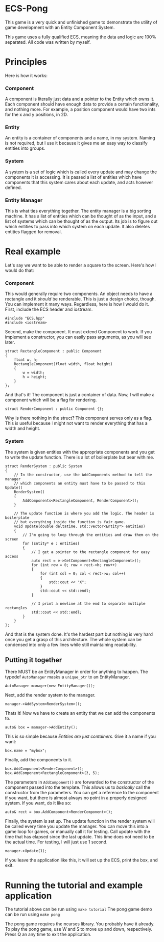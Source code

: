 # ECS-Pong
This game is a very quick and unfinished game to demonstrate the utility of game development with an Entity Component System.

This game uses a fully qualified ECS, meaning the data and logic are 100% separated.
All code was written by myself.

# Principles
Here is how it works:
### Component
A component is literally just data and a pointer to the Entity which owns it. Each component should have enough data to provide a certain functionality, and nothing more. For example, a position component would have two ints for the x and y positions, in 2D.

### Entity
An entity is a container of components and a name, in my system. Naming is not required, but I use it because it gives me an easy way to classify entities into groups.

### System
A system is a set of logic which is called every update and may change the components it is accessing. It is passed a list of entities which have components that this system cares about each update, and acts however defined.

### Entity Manager
This is what ties everything together.
The entity manager is a big sorting machine. It has a list of entities which can be thought of as the input, and a list of systems which can be thought of as the output. Its job is to figure out which entities to pass into which system on each update. It also deletes entities flagged for removal.

# Real example
Let's say we want to be able to render a square to the screen. Here's how I
would do that:

### Component
This would generally require two components. An object needs to have a rectangle and it *should* be renderable. This is just a design choice, though. You can implement it many ways. Regardless, here is how I would do it.
First, include the ECS header and iostream.
```
#include "ECS.hpp"
#include <iostream>
```
Second, make the component. It must extend Component to work. If you implement
a constructor, you can easily pass arguments, as you will see later.
```
struct RectangleComponent : public Component
{
	float w, h;
	RectangleComponent(float width, float height)
	{
		w = width;
		h = height;
	}
};
```
And that's it! The component is just a container of data.
Now, I will make a component which will be a flag for rendering.
```
struct RenderComponent : public Component {};
```
Why is there nothing in the struct? This component serves only as a flag. This is useful because I might not want to render everything that has a width and height.

### System
The system is given entities with the appropriate components and you get to write the update function. There is a lot of boilerplate but bear with me.
```
struct RenderSystem : public System
{
	// In the constructor, use the AddComponents method to tell the manager
	// which components an entity must have to be passed to this Update()
	RenderSystem()
	{
		AddComponents<RectangleComponent, RenderComponent>();
	}

	// The update function is where you add the logic. The header is boilerplate
	// but everything inside the function is fair game.
	void Update(double deltatime, std::vector<Entity*> entities)
	{
		// I'm going to loop through the entities and draw them on the screen
		for (Entity* e : entities)
		{
			// I get a pointer to the rectangle component for easy access
			auto rect = e->GetComponent<RectangleComponent>();
			for (int row = 0; row < rect->h; row++)
			{
				for (int col = 0; col < rect->w; col++)
				{
					std::cout << "X";
				}
				std::cout << std::endl;
			}

			// I print a newline at the end to separate multiple rectangles
			std::cout << std::endl;
		}
	}
};
```
And that is the system done. It's the hardest part but nothing is very hard once you get a grasp of this architecture. The whole system can be condensed into only a few lines while still maintaining readability.

## Putting it together
There MUST be an EntityManager in order for anything to happen. The typedef `AutoManager` masks a `unique_ptr` to an EntityManager.
```
AutoManager manager(new EntityManager());
```
Next, add the render system to the manager.
```
manager->AddSystem<RenderSystem>();
```
Thats it! Now we have to create an entity that we can add the components to.
```
auto& box = manager->AddEntity();
```
This is so simple because *Entities are just containers*.
Give it a name if you want:
```
box.name = "mybox";
```
Finally, add the components to it.
```
box.AddComponent<RenderComponent>();
box.AddComponent<RectangleComponent>(3, 5);
```
The parameters in `AddComponent()` are forwarded to the constructor of the component passed into the template. This allows us to *basically* call the constructor from the parameters.
You can get a reference to the component if you want, but there is almost always no point in a properly designed system. If you want, do it like so:
```
auto& rect = box.AddComponent<RenderComponent>();
```
Finally, the system is set up. The update function in the render system will be called every time you update the manager. You can move this into a game loop for games, or manually call it for testing. Call update with the time that has elapsed since the last update. This time does not need to be the actual time. For testing, I will just use 1 second.
```
manager->Update(1);
```
If you leave the application like this, it will set up the ECS, print the box, and exit.

# Running the tutorial and example application
The tutorial above can be run using `make tutorial`
The pong game demo can be run using `make pong`

The pong game requires the ncurses library. You probably have it already.
To play the pong game, use W and S to move up and down, respectively.
Press Q an any time to exit the application.
